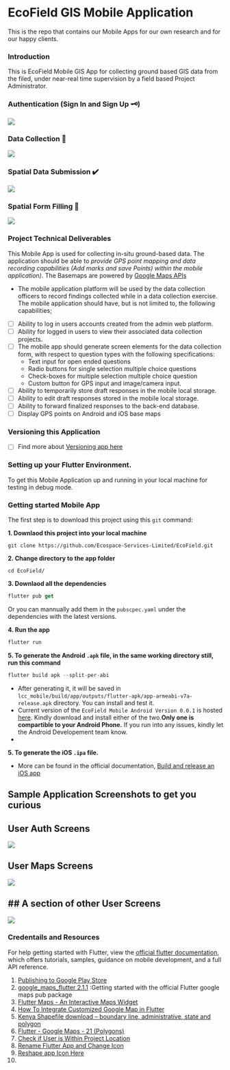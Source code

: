 # EcoField GIS Mobile Application
This is the repo that contains our Mobile Apps for our own research and for our happy clients.

### Introduction
This is EcoField Mobile GIS App for collecting ground based GIS data from the filed, under near-real time supervision by a field based Project Administrator.

### Authentication (Sign In and Sign Up 🗝️)
<img src = "https://github.com/Ecospace-Services-Limited/EcoFieldPub/blob/main/deploy/gifs/1.gif"> 

### Data Collection 🌳
<img src = "https://github.com/Ecospace-Services-Limited/EcoFieldPub/blob/main/deploy/gifs/3.gif"> <br>

### Spatial Data Submission ✔️
<img src = "https://github.com/Ecospace-Services-Limited/EcoFieldPub/blob/main/deploy/gifs/4.gif"> 

### Spatial Form Filling 📕
<img src = "https://github.com/Ecospace-Services-Limited/EcoFieldPub/blob/main/deploy/gifs/5.gif"> <br>

### Project Technical Deliverables

This Mobile App is used for collecting in-situ ground-based data. The application should be able to _provide GPS point mapping and data recording capabilities (Add marks and save Points) within the mobile application)_.
The Basemaps are powered by [Google Maps APIs](https://developers.google.com/maps)

- The mobile application platform will be used by the data collection officers to record findings collected while in a data collection exercise. The mobile application should have, but is not limited to, the following capabilities;<br>

- [ ] Ability to log in users accounts created from the admin web platform. 
- [ ] Ability for logged in users to view their associated data collection projects. 
- [ ] The mobile app should generate screen elements for the data collection form, with respect to question types with the following specifications: <br>
    - Text input for open ended questions 
    - Radio buttons for single selection multiple choice questions 
    - Check-boxes for multiple selection multiple choice question 
    - Custom button for GPS input and image/camera input.<br>
- [ ] Ability to temporarily store draft responses in the mobile local storage. 
- [ ] Ability to edit draft responses stored in the mobile local storage. 
- [ ] Ability to forward finalized responses to the back-end database. 
- [ ] Display GPS points on Android and iOS base maps

### Versioning this Application
- [ ] Find more about [Versioning app here](https://developer.android.com/studio/publish/versioning)

### Setting up your Flutter Environment.
To get this Mobile Application up and running in your local machine for testing in debug mode.

### Getting started Mobile App
The first step is to download this project using this `git` command:

**1. Downlaod this project into your local machine**
```shell
git clone https://github.com/Ecospace-Services-Limited/EcoField.git
```
**2. Change directory to the app folder**

```shell
cd EcoField/
```

**3. Downlaod all the dependencies**

```dart
flutter pub get 
```
Or you can mannually add them in the `pubscpec.yaml` under the dependencies with the latest versions.

**4. Run the app**

```dart
flutter run
```

**5. To generate the **Android** `.apk` file, in the same working directory still, run this command**

```dart
flutter build apk --split-per-abi
```
- After generating it, it will be saved in  `lcc_mobile/build/app/outputs/flutter-apk/app-armeabi-v7a-release.apk` directory. You can install and test it.
- Current version of the `EcoField Mobile Android Version 0.0.1` is hosted [here](https://github.com/Ecospace-Services-Limited/EcospaceMobileApps/tree/main/lcc_mobile/outputs). Kindly download and install either of the two.**Only one is compartible to your Android Phone.** If you run into any issues, kindly let the Android Developement team know.
- 
**5. To generate the **iOS** `.ipa` file.**

- More can be found in the official documentation, [Build and release an iOS app](https://docs.flutter.dev/deployment/ios)
 
## Sample Application Screenshots to get you curious

## User Auth Screens
<img src = "https://github.com/Ecospace-Services-Limited/EcoField/blob/prod/lcc_mobile/deploy/authAbout.PNG"><br>

## User Maps Screens
<img src = "https://github.com/Ecospace-Services-Limited/EcoField/blob/prod/lcc_mobile/deploy/maps.PNG"><br>

## ## A section of other User Screens

<img src = "https://github.com/Ecospace-Services-Limited/EcoField/blob/prod/lcc_mobile/deploy/submit.PNG"><br>

### Credentails and Resources

For help getting started with Flutter, view the [official flutter documentation](https://flutter.dev/docs), which offers tutorials, samples, guidance on mobile development, and a full API reference.

1. [Publishing to Google Play Store](https://www.cleveroad.com/blog/how-to-publish-an-android-app-in-google-play-store--simple-guide-for-beginners)
2. [google_maps_flutter 2.1.1](https://pub.dev/packages/google_maps_flutter) :Getting started with the official Flutter google maps pub package
3. [Flutter Maps - An Interactive Maps Widget](https://www.syncfusion.com/flutter-widgets/flutter-maps)
4. [How To Integrate Customized Google Map in Flutter](https://medium.com/flutter-community/how-to-integrate-customized-google-map-in-flutter-50ec8c69eba1)
5. [Kenya Shapefile download – boundary line, administrative, state and polygon](https://www.igismap.com/kenya-shapefile-download-boundary-line-administrative-state-and-polygon/?amp)
6. [Flutter - Google Maps - 21 (Polygons)](https://www.youtube.com/watch?v=O6Cy0Vtpv9M)
7. [Check if User is Within Project Location](https://stackoverflow.com/questions/61943711/google-maps-flutter-check-if-a-point-inside-a-polygon)
8. [Rename Flutter App and Change Icon](https://pub.dev/packages/flutter_launcher_icons)
9. [Reshape app Icon Here](https://romannurik.github.io/AndroidAssetStudio/icons-launcher.html#foreground.type=image&foreground.space.trim=1&foreground.space.pad=0.25&foreColor=rgba(96%2C%20125%2C%20139%2C%200)&backColor=rgb(68%2C%20255%2C%20235)&crop=0&backgroundShape=circle&effects=none&name=ic_launcher)
10. 
